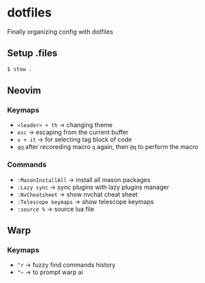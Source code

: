 # dotfiles

Finally organizing config with dotfiles

## Setup .files

```sh
$ stow .
```

## Neovim

### Keymaps

-   `<leader> + th` -> changing theme
-   `esc` -> escaping from the current buffer
-   `v + it` -> for selecting tag block of code
-   `qq` after recoreding macro `q` again, then `@q` to perform the macro

### Commands

-   `:MasonInstallAll` -> install all mason packages
-   `:Lazy sync` -> sync plugins with lazy plugins manager
-   `:NvCheatsheet` -> show nvchat cheat sheet
-   `:Telescope keymaps` -> show telescope keymaps
-   `:source %` -> source lua file

## Warp

### Keymaps

- `^r` -> fuzzy find commands history
- `^~` -> to prompt warp ai

